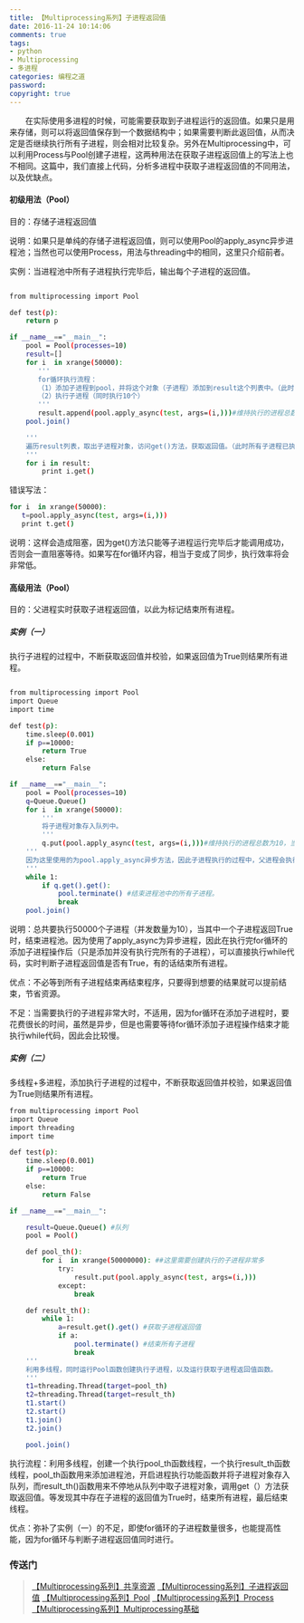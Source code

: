 ```yaml
---
title: 【Multiprocessing系列】子进程返回值
date: 2016-11-24 10:14:06
comments: true
tags: 
- python
- Multiprocessing
- 多进程
categories: 编程之道
password:
copyright: true
---
```


　　在实际使用多进程的时候，可能需要获取到子进程运行的返回值。如果只是用来存储，则可以将返回值保存到一个数据结构中；如果需要判断此返回值，从而决定是否继续执行所有子进程，则会相对比较复杂。另外在Multiprocessing中，可以利用Process与Pool创建子进程，这两种用法在获取子进程返回值上的写法上也不相同。这篇中，我们直接上代码，分析多进程中获取子进程返回值的不同用法，以及优缺点。


#### 初级用法（Pool）

目的：存储子进程返回值

说明：如果只是单纯的存储子进程返回值，则可以使用Pool的apply_async异步进程池；当然也可以使用Process，用法与threading中的相同，这里只介绍前者。

实例：当进程池中所有子进程执行完毕后，输出每个子进程的返回值。

```bash

from multiprocessing import Pool

def test(p):     
    return p

if __name__=="__main__":
    pool = Pool(processes=10)
    result=[]
    for i  in xrange(50000):
       '''
       for循环执行流程：
       （1）添加子进程到pool，并将这个对象（子进程）添加到result这个列表中。（此时子进程并没有运行）
       （2）执行子进程（同时执行10个）
       '''
       result.append(pool.apply_async(test, args=(i,)))#维持执行的进程总数为10，当一个进程执行完后添加新进程.       
    pool.join()

    '''
    遍历result列表，取出子进程对象，访问get()方法，获取返回值。（此时所有子进程已执行完毕）
    '''
    for i in result:
        print i.get()
```

错误写法：

```bash
for i  in xrange(50000):
   t=pool.apply_async(test, args=(i,)))
   print t.get()
```
说明：这样会造成阻塞，因为get()方法只能等子进程运行完毕后才能调用成功，否则会一直阻塞等待。如果写在for循环内容，相当于变成了同步，执行效率将会非常低。


#### 高级用法（Pool）

目的：父进程实时获取子进程返回值，以此为标记结束所有进程。

##### 实例（一）

执行子进程的过程中，不断获取返回值并校验，如果返回值为True则结果所有进程。

```bash

from multiprocessing import Pool
import Queue
import time

def test(p):
    time.sleep(0.001)
    if p==10000:
        return True
    else:
        return False

if __name__=="__main__":
    pool = Pool(processes=10)
    q=Queue.Queue()
    for i  in xrange(50000):
    	'''
    	将子进程对象存入队列中。
    	'''
        q.put(pool.apply_async(test, args=(i,)))#维持执行的进程总数为10，当一个进程执行完后添加新进程.       
    '''
    因为这里使用的为pool.apply_async异步方法，因此子进程执行的过程中，父进程会执行while，获取返回值并校验。
    '''
    while 1:
        if q.get().get():
            pool.terminate() #结束进程池中的所有子进程。
            break
    pool.join()
```

说明：总共要执行50000个子进程（并发数量为10），当其中一个子进程返回True时，结束进程池。因为使用了apply_async为异步进程，因此在执行完for循环的添加子进程操作后（只是添加并没有执行完所有的子进程），可以直接执行while代码，实时判断子进程返回值是否有True，有的话结束所有进程。

优点：不必等到所有子进程结束再结束程序，只要得到想要的结果就可以提前结束，节省资源。

不足：当需要执行的子进程非常大时，不适用，因为for循环在添加子进程时，要花费很长的时间，虽然是异步，但是也需要等待for循环添加子进程操作结束才能执行while代码，因此会比较慢。

##### 实例（二）

多线程+多进程，添加执行子进程的过程中，不断获取返回值并校验，如果返回值为True则结果所有进程。

```bash
from multiprocessing import Pool
import Queue
import threading
import time

def test(p):
    time.sleep(0.001)
    if p==10000:
        return True
    else:
        return False

if __name__=="__main__":

    result=Queue.Queue() #队列
    pool = Pool()

    def pool_th():
        for i  in xrange(50000000): ##这里需要创建执行的子进程非常多
            try:
                result.put(pool.apply_async(test, args=(i,)))
            except:
                break

    def result_th():
        while 1:
            a=result.get().get() #获取子进程返回值
            if a:
                pool.terminate() #结束所有子进程
                break
    '''
    利用多线程，同时运行Pool函数创建执行子进程，以及运行获取子进程返回值函数。
    '''
    t1=threading.Thread(target=pool_th)
    t2=threading.Thread(target=result_th)
    t1.start()
    t2.start()
    t1.join()
    t2.join()

    pool.join()
```

执行流程：利用多线程，创建一个执行pool_th函数线程，一个执行result_th函数线程，pool_th函数用来添加进程池，开启进程执行功能函数并将子进程对象存入队列，而result_th()函数用来不停地从队列中取子进程对象，调用get（）方法获取返回值。等发现其中存在子进程的返回值为True时，结束所有进程，最后结束线程。

优点：弥补了实例（一）的不足，即使for循环的子进程数量很多，也能提高性能，因为for循环与判断子进程返回值同时进行。


### 传送门

>[【Multiprocessing系列】共享资源](http://thief.one/2016/11/24/Multiprocessing%E5%85%B1%E4%BA%AB%E8%B5%84%E6%BA%90/)
[【Multiprocessing系列】子进程返回值](http://thief.one/2016/11/24/Multiprocessing%E5%AD%90%E8%BF%9B%E7%A8%8B%E8%BF%94%E5%9B%9E%E5%80%BC/)
[【Multiprocessing系列】Pool](http://thief.one/2016/11/24/Multiprocessing-Pool/)
[【Multiprocessing系列】Process](http://thief.one/2016/11/24/Multiprocessing-Process/)
[【Multiprocessing系列】Multiprocessing基础](http://thief.one/2016/11/23/Python-multiprocessing/)